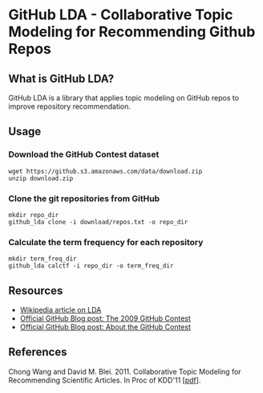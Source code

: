 # GitHub LDA - Collaborative Topic Modeling for Recommending Github Repos

## What is GitHub LDA?

GitHub LDA is a library that applies topic modeling on GitHub repos to improve repository recommendation.

## Usage

### Download the GitHub Contest dataset

    wget https://github.s3.amazonaws.com/data/download.zip
    unzip download.zip

### Clone the git repositories from GitHub

    mkdir repo_dir
    github_lda clone -i download/repos.txt -o repo_dir

### Calculate the term frequency for each repository

    mkdir term_freq_dir
    github_lda calctf -i repo_dir -o term_freq_dir

## Resources

+ [Wikipedia article on LDA][wikipedia]
+ [Official GitHub Blog post: The 2009 GitHub Contest][blog1]
+ [Official GitHub Blog post: About the GitHub Contest][blog2]

## References

Chong Wang and David M. Blei. 2011. Collaborative Topic Modeling for Recommending Scientific Articles. In Proc of KDD'11  [[pdf][pdf]].

[pdf]: http://www.cs.cmu.edu/~chongw/papers/WangBlei2011.pdf
[wikipedia]: http://en.wikipedia.org/wiki/Latent_Dirichlet_allocation
[blog1]: https://github.com/blog/466-the-2009-github-contest
[blog2]: https://github.com/blog/481-about-the-github-contest
[data]: https://github.s3.amazonaws.com/data/download.zip

